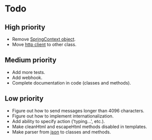 # Todo

## High priority
- Remove [SpringContext object](https://github.com/DEHuckaKpyT/telegram-bot/blob/v0.7.13b/telegram-bot-spring/src/main/kotlin/io/github/dehuckakpyt/telegrambot/context/SpringContext.kt#L15).
- Move [http client](https://github.com/DEHuckaKpyT/telegram-bot/blob/v0.7.13b/telegram-bot-core/src/main/kotlin/io/github/dehuckakpyt/telegrambot/TelegramBotImpl.kt#L44) to other class.

## Medium priority
- Add more tests.
- Add webhook.
- Complete documentation in code (classes and methods).

## Low priority
- Figure out how to send messages longer than 4096 characters.
- Figure out how to implement internationalization.
- Add ability to specify action ('typing...', etc.).
- Make cleanHtml and escapeHtml methods disabled in templates.
- Make parser from [json](https://github.com/ark0f/tg-bot-api) to classes and methods.